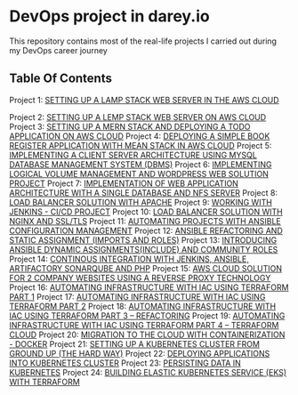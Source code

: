 # DevOps project in darey.io
This repository contains most of the real-life projects I carried out during my DevOps career journey

## Table Of Contents
Project 1: [SETTING UP A LAMP STACK WEB SERVER IN THE AWS CLOUD](https://github.com/Taiwolawal/darey.io-pbl/blob/main/project1.md)

Project 2: [SETTING UP A LEMP STACK WEB SERVER ON AWS CLOUD](https://github.com/Taiwolawal/darey.io-pbl/blob/main/project2.md)
Project 3: [SETTING UP A MERN STACK AND DEPLOYING A TODO APPLICATION ON AWS CLOUD](https://github.com/Taiwolawal/darey.io-pbl/blob/main/project3.md)
Project 4: [DEPLOYING A SIMPLE BOOK REGISTER APPLICATION WITH MEAN STACK IN AWS CLOUD](https://github.com/Taiwolawal/darey.io-pbl/blob/main/project4.md)
Project 5: [IMPLEMENTING A CLIENT SERVER ARCHITECTURE USING MYSQL DATABASE MANAGEMENT SYSTEM (DBMS)](https://github.com/Taiwolawal/darey.io-pbl/blob/main/project5.md)
Project 6: [IMPLEMENTING LOGICAL VOLUME MANAGEMENT AND WORDPRESS WEB SOLUTION PROJECT](https://github.com/Taiwolawal/darey.io-pbl/blob/main/project6.md)
Project 7: [IMPLEMENTATION OF WEB APPLICATION ARCHITECTURE WITH A SINGLE DATABASE AND NFS SERVER](https://github.com/Taiwolawal/darey.io-pbl/blob/main/project7.md)
Project 8: [LOAD BALANCER SOLUTION WITH APACHE](https://github.com/Taiwolawal/darey.io-pbl/blob/main/project8.md)
Project 9: [WORKING WITH JENKINS - CI/CD PROJECT](https://github.com/Taiwolawal/darey.io-pbl/blob/main/project9.md)
Project 10: [LOAD BALANCER SOLUTION WITH NGINX AND SSL/TLS](https://github.com/Taiwolawal/darey.io-pbl/blob/main/project10.md)
Project 11: [AUTOMATING PROJECTS WITH ANSIBLE CONFIGURATION MANAGEMENT](https://github.com/Taiwolawal/darey.io-pbl/blob/main/project11.md)
Project 12: [ANSIBLE REFACTORING AND STATIC ASSIGNMENT (IMPORTS AND ROLES)](https://github.com/Taiwolawal/darey.io-pbl/blob/main/project12.md)
Project 13: [INTRODUCING ANSIBLE DYNAMIC ASSIGNMENTS(INCLUDE) AND COMMUNITY ROLES](https://github.com/Taiwolawal/darey.io-pbl/blob/main/project13.md)
Project 14: [CONTINOUS INTEGRATION WITH JENKINS, ANSIBLE, ARTIFACTORY SONARQUBE AND PHP](https://github.com/Taiwolawal/darey.io-pbl/blob/main/project14.md)
Project 15: [AWS CLOUD SOLUTION FOR 2 COMPANY WEBSITES USING A REVERSE PROXY TECHNOLOGY](https://github.com/Taiwolawal/darey.io-pbl/blob/main/project15.md)
Project 16: [AUTOMATING INFRASTRUCTURE WITH IAC USING TERRAFORM PART 1](https://github.com/Taiwolawal/darey.io-pbl/blob/main/project16.md)
Project 17: [AUTOMATING INFRASTRUCTURE WITH IAC USING TERRAFORM PART 2](https://github.com/Taiwolawal/darey.io-pbl/blob/main/project17.md)
Project 18: [AUTOMATING INFRASTRUCTURE WITH IAC USING TERRAFORM PART 3 – REFACTORING](https://github.com/Taiwolawal/darey.io-pbl/blob/main/project18.md)
Project 19: [AUTOMATING INFRASTRUCTURE WITH IAC USING TERRAFORM PART 4 – TERRAFORM CLOUD](https://github.com/Taiwolawal/darey.io-pbl/blob/main/project19.md)
Project 20: [MIGRATION TO THE CLOUD WITH CONTAINERIZATION - DOCKER](https://github.com/Taiwolawal/darey.io-pbl/blob/main/project20.md)
Project 21: [SETTING UP A KUBERNETES CLUSTER FROM GROUND UP (THE HARD WAY)](https://github.com/Taiwolawal/darey.io-pbl/blob/main/project21.md)
Project 22: [DEPLOYING APPLICATIONS INTO KUBERNETES CLUSTER](https://github.com/Taiwolawal/darey.io-pbl/blob/main/project22.md)
Project 23: [PERSISTING DATA IN KUBERNETES](https://github.com/Taiwolawal/darey.io-pbl/blob/main/project23.md)
Project 24: [BUILDING ELASTIC KUBERNETES SERVICE (EKS) WITH TERRAFORM](https://github.com/Taiwolawal/darey.io-pbl/blob/main/project24.md)
